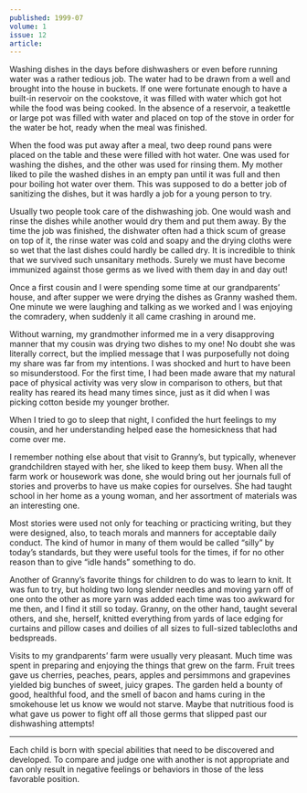 ```yaml
---
published: 1999-07
volume: 1
issue: 12
article: 
---
```


Washing dishes in the days before dishwashers or even before running water was a rather tedious job. The water had to be drawn from a well and brought into the house in buckets. If one were fortunate enough to have a built-in reservoir on the cookstove, it was filled with water which got hot while the food was being cooked. In the absence of a reservoir, a teakettle or large pot was filled with water and placed on top of the stove in order for the water be hot, ready when the meal was finished.

When the food was put away after a meal, two deep round pans were placed on the table and these were filled with hot water. One was used for washing the dishes, and the other was used for rinsing them. My mother liked to pile the washed dishes in an empty pan until it was full and then pour boiling hot water over them. This was supposed to do a better job of sanitizing the dishes, but it was hardly a job for a young person to try.

Usually two people took care of the dishwashing job. One would wash and rinse the dishes while another would dry them and put them away. By the time the job was finished, the dishwater often had a thick scum of grease on top of it, the rinse water was cold and soapy and the drying cloths were so wet that the last dishes could hardly be called dry. It is incredible to think that we survived such unsanitary methods. Surely we must have become immunized against those germs as we lived with them day in and day out!

Once a first cousin and I were spending some time at our grandparents’ house, and after supper we were drying the dishes as Granny washed them. One minute we were laughing and talking as we worked and I was enjoying the comradery, when suddenly it all came crashing in around me.

Without warning, my grandmother informed me in a very disapproving manner that my cousin was drying two dishes to my one! No doubt she was literally correct, but the implied message that I was purposefully not doing my share was far from my intentions. I was shocked and hurt to have been so misunderstood. For the first time, I had been made aware that my natural pace of physical activity was very slow in comparison to others, but that reality has reared its head many times since, just as it did when I was picking cotton beside my younger brother.

When I tried to go to sleep that night, I confided the hurt feelings to my cousin, and her understanding helped ease the homesickness that had come over me.

I remember nothing else about that visit to Granny’s, but typically, whenever grandchildren stayed with her, she liked to keep them busy. When all the farm work or housework was done, she would bring out her journals full of stories and proverbs to have us make copies for ourselves. She had taught school in her home as a young woman, and her assortment of materials was an interesting one.

Most stories were used not only for teaching or practicing writing, but they were designed, also, to teach morals and manners for acceptable daily conduct. The kind of humor in many of them would be called “silly” by today’s standards, but they were useful tools for the times, if for no other reason than to give “idle hands” something to do.

Another of Granny’s favorite things for children to do was to learn to knit. It was fun to try, but holding two long slender needles and moving yarn off of one onto the other as more yarn was added each time was too awkward for me then, and I find it still so today. Granny, on the other hand, taught several others, and she, herself, knitted everything from yards of lace edging for curtains and pillow cases and doilies of all sizes to full-sized tablecloths and bedspreads.

Visits to my grandparents’ farm were usually very pleasant. Much time was spent in preparing and enjoying the things that grew on the farm. Fruit trees gave us cherries, peaches, pears, apples and persimmons and grapevines yielded big bunches of sweet, juicy grapes. The garden held a bounty of good, healthful food, and the smell of bacon and hams curing in the smokehouse let us know we would not starve. Maybe that nutritious food is what gave us power to fight off all those germs that slipped past our dishwashing attempts!


---- 
Each child is born with special abilities that need to be discovered and developed. To compare and judge one with another is not appropriate and can only result in negative feelings or behaviors in those of the less favorable position.

